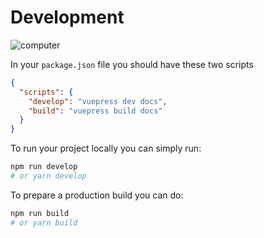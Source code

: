 # Development

![computer](~@assets/computer.jpeg)

In your `package.json` file you should have these two scripts

```json
{
  "scripts": {
    "develop": "vuepress dev docs",
    "build": "vuepress build docs"
  }
}
```

To run your project locally you can simply run:

```bash
npm run develop
# or yarn develop
```

To prepare a production build you can do:

```bash
npm run build
# or yarn build
```
